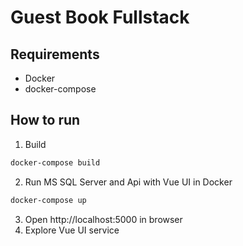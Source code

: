 # Guest Book Fullstack

## Requirements

- Docker
- docker-compose

## How to run

1. Build
```sh
docker-compose build
```

2. Run MS SQL Server and Api with Vue UI in Docker
```sh
docker-compose up
```

3. Open http://localhost:5000 in browser
4. Explore Vue UI service
